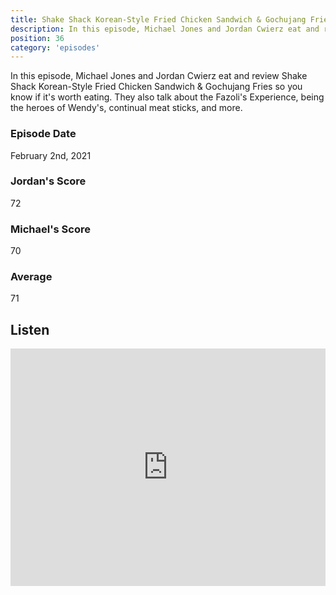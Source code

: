 ```yaml
---
title: Shake Shack Korean-Style Fried Chicken Sandwich & Gochujang Fries
description: In this episode, Michael Jones and Jordan Cwierz eat and review Shake Shack Korean-Style Fried Chicken Sandwich & Gochujang Fries so you know if it's worth eating
position: 36
category: 'episodes'
---
```


In this episode, Michael Jones and Jordan Cwierz eat and review Shake Shack Korean-Style Fried Chicken Sandwich & Gochujang Fries so you know if it's worth eating. They also talk about the Fazoli's Experience, being the heroes of Wendy's, continual meat sticks, and more.

### Episode Date

February 2nd, 2021

### Jordan's Score

72

### Michael's Score

70

### Average

71

## Listen

<iframe src="https://open.spotify.com/embed-podcast/episode/5fny41K3BpOyarFRLgefHm" loading="lazy" style="border: 0; width: 100%; height: 380px;" allow="encrypted-media"></iframe>
